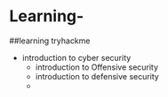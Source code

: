 # Learning-
##learning tryhackme
- introduction to cyber security 
  - introduction to Offensive security 
  - introduction to defensive security
  - 
